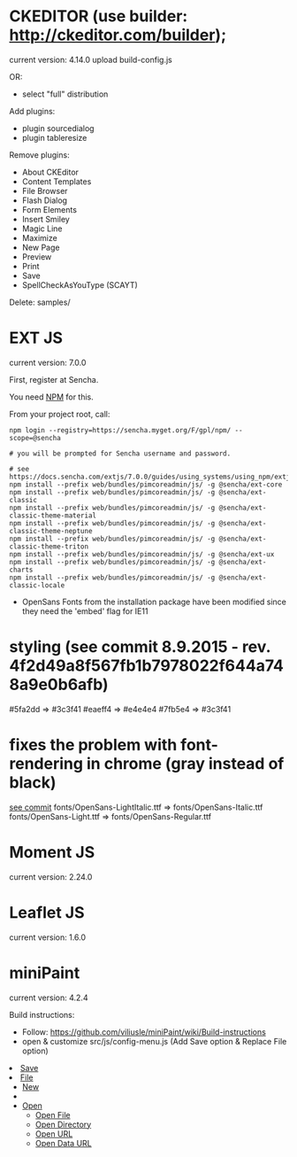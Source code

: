 # CKEDITOR (use builder: http://ckeditor.com/builder);
current version: 4.14.0
upload build-config.js

OR:

+ select "full" distribution

Add plugins:
+ plugin sourcedialog
+ plugin tableresize

Remove plugins:
- About CKEditor
- Content Templates
- File Browser
- Flash Dialog
- Form Elements
- Insert Smiley
- Magic Line
- Maximize
- New Page
- Preview
- Print
- Save
- SpellCheckAsYouType (SCAYT)

Delete: samples/

# EXT JS

current version: 7.0.0

First, register at Sencha.

You need [NPM](https://github.com/npm/cli) for this.

From your project root, call:
```
npm login --registry=https://sencha.myget.org/F/gpl/npm/ --scope=@sencha

# you will be prompted for Sencha username and password.

# see https://docs.sencha.com/extjs/7.0.0/guides/using_systems/using_npm/extjs_packages.html
npm install --prefix web/bundles/pimcoreadmin/js/ -g @sencha/ext-core
npm install --prefix web/bundles/pimcoreadmin/js/ -g @sencha/ext-classic
npm install --prefix web/bundles/pimcoreadmin/js/ -g @sencha/ext-classic-theme-material
npm install --prefix web/bundles/pimcoreadmin/js/ -g @sencha/ext-classic-theme-neptune
npm install --prefix web/bundles/pimcoreadmin/js/ -g @sencha/ext-classic-theme-triton
npm install --prefix web/bundles/pimcoreadmin/js/ -g @sencha/ext-ux
npm install --prefix web/bundles/pimcoreadmin/js/ -g @sencha/ext-charts
npm install --prefix web/bundles/pimcoreadmin/js/ -g @sencha/ext-classic-locale
```


+ OpenSans Fonts from the installation package have been modified since they need the 'embed' flag for IE11

# styling (see commit 8.9.2015 - rev. 4f2d49a8f567fb1b7978022f644a748a9e0b6afb)

#5fa2dd => #3c3f41
#eaeff4 => #e4e4e4
#7fb5e4 => #3c3f41

# fixes the problem with font-rendering in chrome (gray instead of black)
[see commit](https://github.com/pimcore/pimcore/commit/3c641580dbe2efa30e539006ee7166b519ffd832#diff-250264cb98391c6be4d4720f7d887c86)
fonts/OpenSans-LightItalic.ttf => fonts/OpenSans-Italic.ttf
fonts/OpenSans-Light.ttf => fonts/OpenSans-Regular.ttf

# Moment JS
current version: 2.24.0

# Leaflet JS
current version: 1.6.0

# miniPaint
current version: 4.2.4

Build instructions:
- Follow: https://github.com/viliusle/miniPaint/wiki/Build-instructions
- open & customize src/js/config-menu.js (Add Save option & Replace File option)
<li>
    <a class="trn" id="save_button" href="#">Save</a>
</li>
<li>
    <a class="trn" href="#">File</a>
    <ul>
        <li><a class="trn" data-target="file/new.new" href="#">New</a></li>
        <li><div class="mid-line"></div></li>
        <li class="more">
            <a class="trn" href="#">Open</a>
            <ul>
            <li><a class="trn dots" data-target="file/open.open_file" href="#">Open File</a></li>
            <li><a class="trn dots" data-target="file/open.open_dir" href="#">Open Directory</a></li>
            <li><a class="trn dots" data-target="file/open.open_url" href="#">Open URL</a></li>
            <li><a class="trn dots" data-target="file/open.open_data_url" href="#">Open Data URL</a></li>
            </ul>
        </li>
    </ul>
</li>

